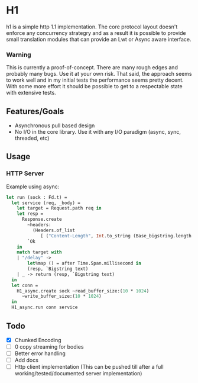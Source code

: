 # H1

h1 is a simple http 1.1 implementation. The core protocol layout doesn't enforce any concurrency strategry
and as a result it is possible to provide small translation modules that can provide an Lwt or Async aware interface.


### Warning
This is currently a proof-of-concept. There are many rough edges and probably many bugs. Use it at your own risk.
That said, the approach seems to work well and in my initial tests the performance seems pretty decent. With some more effort it should be possible to get to a respectable state with extensive tests.

## Features/Goals
* Asynchronous pull based design
* No I/O in the core library. Use it with any I/O paradigm (async, sync, threaded, etc)

## Usage

### HTTP Server

Example using async:

<!-- $MDX file=example/main_async.ml,part=simple_server -->
```ocaml
let run (sock : Fd.t) =
  let service (req, _body) =
    let target = Request.path req in
    let resp =
      Response.create
        ~headers:
          (Headers.of_list
             [ ("Content-Length", Int.to_string (Base_bigstring.length text)) ])
        `Ok
    in
    match target with
    | "/delay" ->
        let%map () = after Time.Span.millisecond in
        (resp, `Bigstring text)
    | _ -> return (resp, `Bigstring text)
  in
  let conn =
    H1_async.create sock ~read_buffer_size:(10 * 1024)
      ~write_buffer_size:(10 * 1024)
  in
  H1_async.run conn service
```

## Todo
- [x] Chunked Encoding
- [ ] 0 copy streaming for bodies
- [ ] Better error handling
- [ ] Add docs
- [ ] Http client implementation (This can be pushed till after a full working/tested/documented server implementation)
